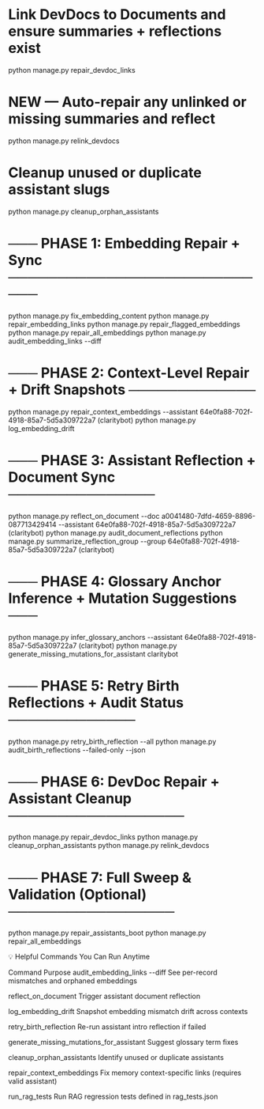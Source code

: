 # Link DevDocs to Documents and ensure summaries + reflections exist

python manage.py repair_devdoc_links

# NEW — Auto-repair any unlinked or missing summaries and reflect

python manage.py relink_devdocs

# Cleanup unused or duplicate assistant slugs

python manage.py cleanup_orphan_assistants

# ─── PHASE 1: Embedding Repair + Sync ────────────────────────────

python manage.py fix_embedding_content
python manage.py repair_embedding_links
python manage.py repair_flagged_embeddings
python manage.py repair_all_embeddings
python manage.py audit_embedding_links --diff

# ─── PHASE 2: Context-Level Repair + Drift Snapshots ─────────────

python manage.py repair_context_embeddings --assistant 64e0fa88-702f-4918-85a7-5d5a309722a7 (claritybot)
python manage.py log_embedding_drift

# ─── PHASE 3: Assistant Reflection + Document Sync ───────────────

python manage.py reflect_on_document --doc a0041480-7dfd-4659-8896-087713429414 --assistant 64e0fa88-702f-4918-85a7-5d5a309722a7 (claritybot)
python manage.py audit_document_reflections
python manage.py summarize_reflection_group --group 64e0fa88-702f-4918-85a7-5d5a309722a7 (claritybot)

# ─── PHASE 4: Glossary Anchor Inference + Mutation Suggestions ───

python manage.py infer_glossary_anchors --assistant 64e0fa88-702f-4918-85a7-5d5a309722a7 (claritybot)
python manage.py generate_missing_mutations_for_assistant claritybot

# ─── PHASE 5: Retry Birth Reflections + Audit Status ─────────────

python manage.py retry_birth_reflection --all
python manage.py audit_birth_reflections --failed-only --json

# ─── PHASE 6: DevDoc Repair + Assistant Cleanup ──────────────────

python manage.py repair_devdoc_links
python manage.py cleanup_orphan_assistants
python manage.py relink_devdocs

# ─── PHASE 7: Full Sweep & Validation (Optional) ─────────────────

python manage.py repair_assistants_boot
python manage.py repair_all_embeddings

💡 Helpful Commands You Can Run Anytime

Command Purpose
audit_embedding_links --diff See per-record mismatches and orphaned embeddings

reflect_on_document Trigger assistant document reflection

log_embedding_drift Snapshot embedding mismatch drift across contexts

retry_birth_reflection Re-run assistant intro reflection if failed

generate_missing_mutations_for_assistant Suggest glossary term fixes

cleanup_orphan_assistants Identify unused or duplicate assistants

repair_context_embeddings Fix memory context-specific links (requires valid assistant)

run_rag_tests Run RAG regression tests defined in rag_tests.json

